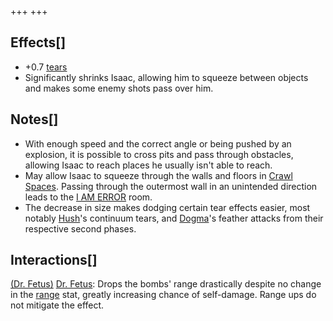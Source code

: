 +++
+++

Effects[]
---------


* +0.7 [tears](/wiki/Tears "Tears")
* Significantly shrinks Isaac, allowing him to squeeze between objects and makes some enemy shots pass over him.


Notes[]
-------


* With enough speed and the correct angle or being pushed by an explosion, it is possible to cross pits and pass through obstacles, allowing Isaac to reach places he usually isn't able to reach.
* May allow Isaac to squeeze through the walls and floors in [Crawl Spaces](/wiki/Crawl_Space "Crawl Space"). Passing through the outermost wall in an unintended direction leads to the [I AM ERROR](/wiki/I_AM_ERROR "I AM ERROR") room.
* The decrease in size makes dodging certain tear effects easier, most notably [Hush](/wiki/Hush "Hush")'s continuum tears, and [Dogma](/wiki/Dogma "Dogma")'s feather attacks from their respective second phases.


Interactions[]
--------------


[(Dr. Fetus)](/wiki/Dr._Fetus "Dr. Fetus") [Dr. Fetus](/wiki/Dr._Fetus "Dr. Fetus"): Drops the bombs' range drastically despite no change in the [range](/wiki/Range "Range") stat, greatly increasing chance of self-damage. Range ups do not mitigate the effect.



